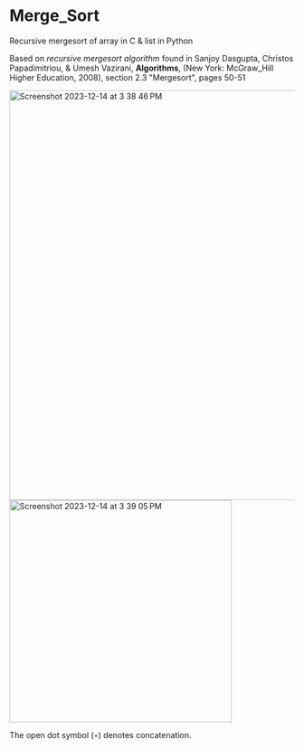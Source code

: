 # Merge_Sort
Recursive mergesort of array in C &amp; list in Python

Based on _recursive mergesort algorithm_ found in Sanjoy Dasgupta, Christos Papadimitriou, & Umesh Vazirani, **Algorithms**, (New York: McGraw_Hill Higher Education, 2008), section 2.3 "Mergesort", pages 50-51

<img width="725" alt="Screenshot 2023-12-14 at 3 38 46 PM" src="https://github.com/rockywhitely/Merge_Sort/assets/21991756/0d2238d8-01eb-42d4-95a3-3b9d23e5d1e8">

<img width="393" alt="Screenshot 2023-12-14 at 3 39 05 PM" src="https://github.com/rockywhitely/Merge_Sort/assets/21991756/d3b68c3f-658a-4f6d-8e6b-b75944f9c4e4">

The open dot symbol (◦) denotes concatenation.

